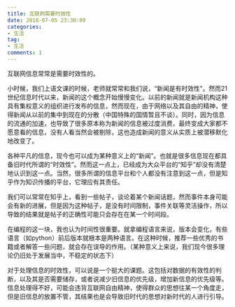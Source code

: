 ```yaml
---
title: 互联网需要时效性
date: 2018-07-05 23:30:09
categories:
- 生活
tag:
- 生活
comments: 1
---
```




互联网信息常常是需要时效性的。

小时候，我们上语文课的时候，老师就常常和我们说，“新闻是有时效性"。然而21世纪信息时代以来，新闻的这个概念开始慢慢变化。以前的新闻就是新闻机构这种具有集权意义的组织进行发布的信息，然而现在，由于网络以及其自由的精神，使得新闻从以前的集中到现在的分散（中国特殊的国情暂且不谈）。同时，因为信息的流通的加速，也导致了很多原本称为新闻的信息被过度消费，最终变成大家都不愿意看的信息，没有人看当然会被剔除，这也造成新闻的意义从实质上被潜移默化地改变了。

各种平凡的信息，现今也可以成为某种意义上的“新闻”。也就是很多信息现在都具备旧时代所谓的“时效性”。然而这一点上，已经成为大众平台的“知乎”却没有清楚地认识到这一点。当然，很多所谓的信息平台和个人都没有注意到这一点，但是知乎作为知识传播的平台，它理应有其责任。

我们可以常常在知乎上，看到一些帖子，谈论着某个新闻话题，然而事件本身可能会有新的进展，但是因为这种帖子，是没有时间限制，事件关联等灵活操作，所以导致的结果就是帖子的正确性可能只会存在在某一个时间段。

在编程的这一块，我也认为时间性很重要。就拿编程语言来说，版本会变化，有些语言（如python）前后版本就根本是两种语言。在这种时候，推荐一些优秀的书籍或者解答一些问题，就会存在误导的作用。（某种意义上来说，我们现今很多理论仍旧处于发展当中，不稳定的状态下）

对于处理信息的时效性，可以说是一个挺大的课题。这包括对数据的有效性的判断，以及其是否需要储存，或者说减少旧信息的优先级，增加新信息的优先级等。信息处理得不好，可能会违背互联网自由精神，使得群众的思想往某一个角度走，但是旧信息的放置不管，其结果也是会导致旧时代的思想对新时代的人进行引导。